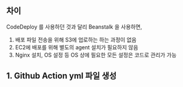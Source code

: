 ## 차이
CodeDeploy 를 사용하던 것과 달리 Beanstalk 을 사용하면,
1. 배포 파일 전송을 위해 S3에 업로하는 하는 과정이 없음
2. EC2에 배포를 위해 별도의 agent 설치가 필요하지 않음
3. Nginx 설치, OS 설정 등 OS 상에 필요한 모든 설정은 코드로 관리가 가능
## 1. Github Action yml 파일 생성